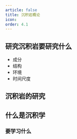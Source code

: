 ```yaml
---
article: false
title: 沉积岩概论
icon: 
order: 4.1
---
```



## 研究沉积岩要研究什么
* 成分
* 结构
* 环境
* 时间尺度

## 沉积岩的研究


## 什么是沉积学

### 要学习什么



